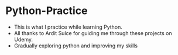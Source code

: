# Python-Practice
- This is what I practice while learning Python.
- All thanks to Ardit Sulce for guiding me through these projects on Udemy.
- Gradually exploring python and improving my skills
